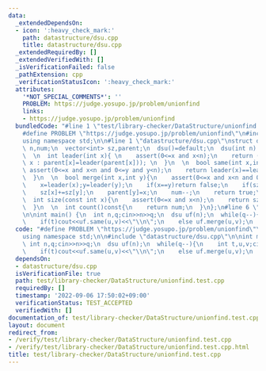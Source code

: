 ```yaml
---
data:
  _extendedDependsOn:
  - icon: ':heavy_check_mark:'
    path: datastructure/dsu.cpp
    title: datastructure/dsu.cpp
  _extendedRequiredBy: []
  _extendedVerifiedWith: []
  _isVerificationFailed: false
  _pathExtension: cpp
  _verificationStatusIcon: ':heavy_check_mark:'
  attributes:
    '*NOT_SPECIAL_COMMENTS*': ''
    PROBLEM: https://judge.yosupo.jp/problem/unionfind
    links:
    - https://judge.yosupo.jp/problem/unionfind
  bundledCode: "#line 1 \"test/library-checker/DataStructure/unionfind.test.cpp\"\n\
    #define PROBLEM \"https://judge.yosupo.jp/problem/unionfind\"\n#include <bits/stdc++.h>\n\
    using namespace std;\n\n#line 1 \"datastructure/dsu.cpp\"\nstruct dsu{\n  int\
    \ n,num;\n  vector<int> sz,parent;\n  dsu()=default;\n  dsu(int n):n(n),num(n),sz(n,1),parent(n,0){iota(parent.begin(),parent.end(),0);}\n\
    \  \n  int leader(int x){ \n    assert(0<=x and x<n);\n    return (x==parent[x]?\
    \ x : parent[x]=leader(parent[x])); \n  }\n  \n  bool same(int x,int y){\n   \
    \ assert(0<=x and x<n and 0<=y and y<n);\n    return leader(x)==leader(y); \n\
    \  }\n  \n  bool merge(int x,int y){\n    assert(0<=x and x<n and 0<=y and y<n);\n\
    \    x=leader(x);y=leader(y);\n    if(x==y)return false;\n    if(sz[x]<sz[y])swap(x,y);\n\
    \    sz[x]+=sz[y];\n    parent[y]=x;\n    num--;\n    return true;\n  }\n  \n\
    \  int size(const int x){\n    assert(0<=x and x<n);\n    return sz[leader(x)];\n\
    \  }\n  \n  int count()const{\n    return num;\n  }\n};\n#line 6 \"test/library-checker/DataStructure/unionfind.test.cpp\"\
    \n\nint main() {\n  int n,q;cin>>n>>q;\n  dsu uf(n);\n  while(q--){\n    int t,u,v;cin>>t>>u>>v;\n\
    \    if(t)cout<<uf.same(u,v)<<\"\\n\";\n    else uf.merge(u,v);\n  }\n}\n"
  code: "#define PROBLEM \"https://judge.yosupo.jp/problem/unionfind\"\n#include <bits/stdc++.h>\n\
    using namespace std;\n\n#include \"datastructure/dsu.cpp\"\n\nint main() {\n \
    \ int n,q;cin>>n>>q;\n  dsu uf(n);\n  while(q--){\n    int t,u,v;cin>>t>>u>>v;\n\
    \    if(t)cout<<uf.same(u,v)<<\"\\n\";\n    else uf.merge(u,v);\n  }\n}"
  dependsOn:
  - datastructure/dsu.cpp
  isVerificationFile: true
  path: test/library-checker/DataStructure/unionfind.test.cpp
  requiredBy: []
  timestamp: '2022-09-06 17:50:02+09:00'
  verificationStatus: TEST_ACCEPTED
  verifiedWith: []
documentation_of: test/library-checker/DataStructure/unionfind.test.cpp
layout: document
redirect_from:
- /verify/test/library-checker/DataStructure/unionfind.test.cpp
- /verify/test/library-checker/DataStructure/unionfind.test.cpp.html
title: test/library-checker/DataStructure/unionfind.test.cpp
---
```

